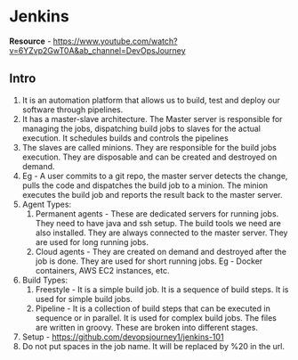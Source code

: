 # Jenkins

**Resource** - https://www.youtube.com/watch?v=6YZvp2GwT0A&ab_channel=DevOpsJourney

## Intro
1. It is an automation platform that allows us to build, test and deploy our software through pipelines.
2. It has a master-slave architecture. The Master server is responsible for managing the jobs, dispatching build jobs to slaves for the actual execution. It schedules builds and controls the pipelines
3. The slaves are called minions. They are responsible for the build jobs execution. They are disposable and can be created and destroyed on demand.
4. Eg - A user commits to a git repo, the master server detects the change, pulls the code and dispatches the build job to a minion. The minion executes the build job and reports the result back to the master server.
5. Agent Types:
    1. Permanent agents - These are dedicated servers for running jobs. They need to have java and ssh setup. The build tools we need are also installed. They are always connected to the master server. They are used for long running jobs.
    2. Cloud agents - They are created on demand and destroyed after the job is done. They are used for short running jobs. Eg - Docker containers, AWS EC2 instances, etc.
6. Build Types:
    1. Freestyle - It is a simple build job. It is a sequence of build steps. It is used for simple build jobs.
    2. Pipeline - It is a collection of build steps that can be executed in sequence or in parallel. It is used for complex build jobs. The files are written in groovy. These are broken into different stages.
7. Setup - https://github.com/devopsjourney1/jenkins-101
8. Do not put spaces in the job name. It will be replaced by %20 in the url.